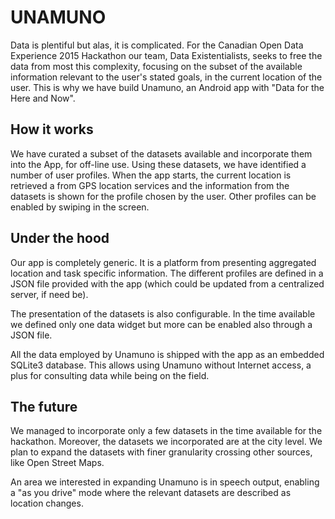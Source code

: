 UNAMUNO
=======


Data is plentiful but alas, it is complicated. For the Canadian Open Data Experience 2015 Hackathon our team, Data Existentialists, seeks to free the data from most this complexity, focusing on the subset of the available information relevant to the user's stated goals, in the current location of the user. This is why we have build Unamuno, an Android app with "Data for the Here and Now".

How it works
------------

We have curated a subset of the datasets available and incorporate them into the App, for off-line use. Using these datasets, we have identified a number of user profiles. When the app starts, the current location is retrieved a from GPS location services and the information from the datasets is shown for the profile chosen by the user. Other profiles can be enabled by swiping in the screen.

Under the hood
--------------

Our app is completely generic. It is a platform from presenting aggregated location and task specific information. The different profiles are defined in a JSON file provided with the app (which could be updated from a centralized server, if need be).

The presentation of the datasets is also configurable. In the time available we defined only one data widget but more can be enabled also through a JSON file.

All the data employed by Unamuno is shipped with the app as an embedded SQLite3 database. This allows using Unamuno without Internet access, a plus for consulting data while being on the field.

The future
----------

We managed to incorporate only a few datasets in the time available for the hackathon. Moreover, the datasets we incorporated are at the city level. We plan to expand the datasets with finer granularity crossing other sources, like Open Street Maps.

An area we interested in expanding Unamuno is in speech output, enabling a "as you drive" mode where the relevant datasets are described as location changes.
